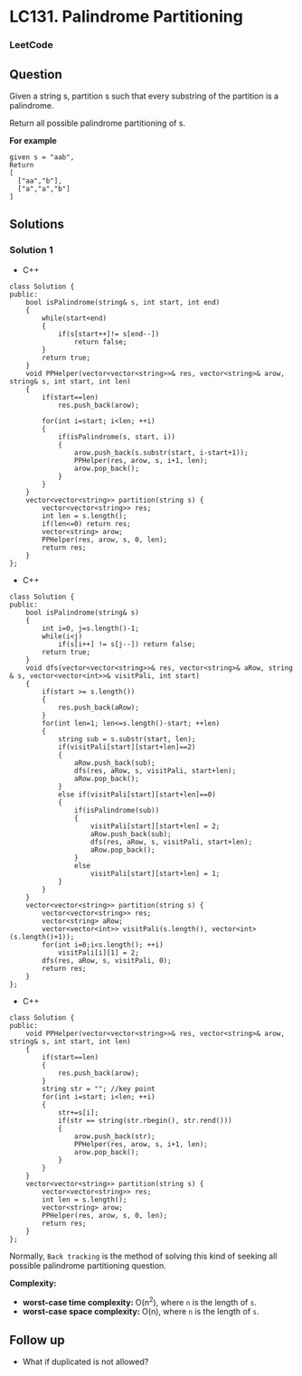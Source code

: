 # LC131. Palindrome Partitioning

### LeetCode

## Question

Given a string s, partition s such that every substring of the partition is a palindrome.

Return all possible palindrome partitioning of s.

**For example**

```
given s = "aab",
Return
[
  ["aa","b"],
  ["a","a","b"]
]
```

## Solutions

### Solution 1

* C++
```
class Solution {
public:
    bool isPalindrome(string& s, int start, int end)
    {
        while(start<end)
        {
            if(s[start++]!= s[end--])
                return false;
        }
        return true;
    }
    void PPHelper(vector<vector<string>>& res, vector<string>& arow, string& s, int start, int len)
    {
        if(start==len)
            res.push_back(arow);
        
        for(int i=start; i<len; ++i)
        {
            if(isPalindrome(s, start, i))
            {
                arow.push_back(s.substr(start, i-start+1));
                PPHelper(res, arow, s, i+1, len);
                arow.pop_back();
            }
        }
    }
    vector<vector<string>> partition(string s) {
        vector<vector<string>> res;
        int len = s.length();
        if(len<=0) return res;
        vector<string> arow;
        PPHelper(res, arow, s, 0, len);
        return res;
    }
};
```

* C++
```
class Solution {
public:
    bool isPalindrome(string& s)
    {
        int i=0, j=s.length()-1;
        while(i<j)
            if(s[i++] != s[j--]) return false;
        return true;
    }
    void dfs(vector<vector<string>>& res, vector<string>& aRow, string & s, vector<vector<int>>& visitPali, int start)
    {
        if(start >= s.length())
        {
            res.push_back(aRow);
        }
        for(int len=1; len<=s.length()-start; ++len)
        {
            string sub = s.substr(start, len);
            if(visitPali[start][start+len]==2)
            {
                aRow.push_back(sub);
                dfs(res, aRow, s, visitPali, start+len);
                aRow.pop_back();
            }
            else if(visitPali[start][start+len]==0)
            {
                if(isPalindrome(sub))
                {
                    visitPali[start][start+len] = 2;
                    aRow.push_back(sub);
                    dfs(res, aRow, s, visitPali, start+len);
                    aRow.pop_back();
                }
                else
                    visitPali[start][start+len] = 1;
            }
        }
    }
    vector<vector<string>> partition(string s) {
        vector<vector<string>> res;
        vector<string> aRow;
        vector<vector<int>> visitPali(s.length(), vector<int>(s.length()+1));
        for(int i=0;i<s.length(); ++i)
            visitPali[i][1] = 2;
        dfs(res, aRow, s, visitPali, 0);
        return res;
    }
};
```

* C++
```
class Solution {
public:
    void PPHelper(vector<vector<string>>& res, vector<string>& arow, string& s, int start, int len)
    {
        if(start==len)
        {
            res.push_back(arow);
        }
        string str = ""; //key point
        for(int i=start; i<len; ++i)
        {
            str+=s[i];
            if(str == string(str.rbegin(), str.rend()))
            {
                arow.push_back(str);
                PPHelper(res, arow, s, i+1, len);
                arow.pop_back();
            }
        }
    }
    vector<vector<string>> partition(string s) {
        vector<vector<string>> res;
        int len = s.length();
        vector<string> arow;
        PPHelper(res, arow, s, 0, len);
        return res;
    }
};
```

Normally, `Back tracking` is the method of solving this kind of seeking all possible palindrome partitioning question.

**Complexity:**

* **worst-case time complexity:** O(n<sup>2</sup>), where `n` is the length of `s`.
* **worst-case space complexity:** O(n), where `n` is the length of `s`.

## Follow up

* What if duplicated is not allowed?
